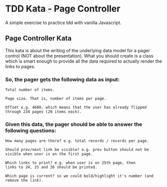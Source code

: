 # TDD Kata - Page Controller

A simple exercise to practice tdd with vanilla Javascript.

## Page Controller Kata

This kata is about the writing of the underlying data model for a pager control (NOT about the presentation). What you should create is a class which is smart enough to provide all the data required to actually render the links to pages.

### So, the pager gets the following data as input:

```
Total number of items.
```
```
Page size. That is, number of items per page.
```
```
Offset e.g. 4680, which means that the user has already flipped through 234 pages (20 items each).
```

### Given this data, the pager should be able to answer the following questions:

```
How many pages are there? e.g. total records / records per page.
```
```
Should prev/next link be visible? e.g. prev button should not be visible when user is on the first page.
```
```
Which links to print? e.g. when user is on 25th page, then 
links to 24, 25 and 26 should be printed.
```
```
Which page is current? so we could bold/highlight it's number (and remove the link).
```
